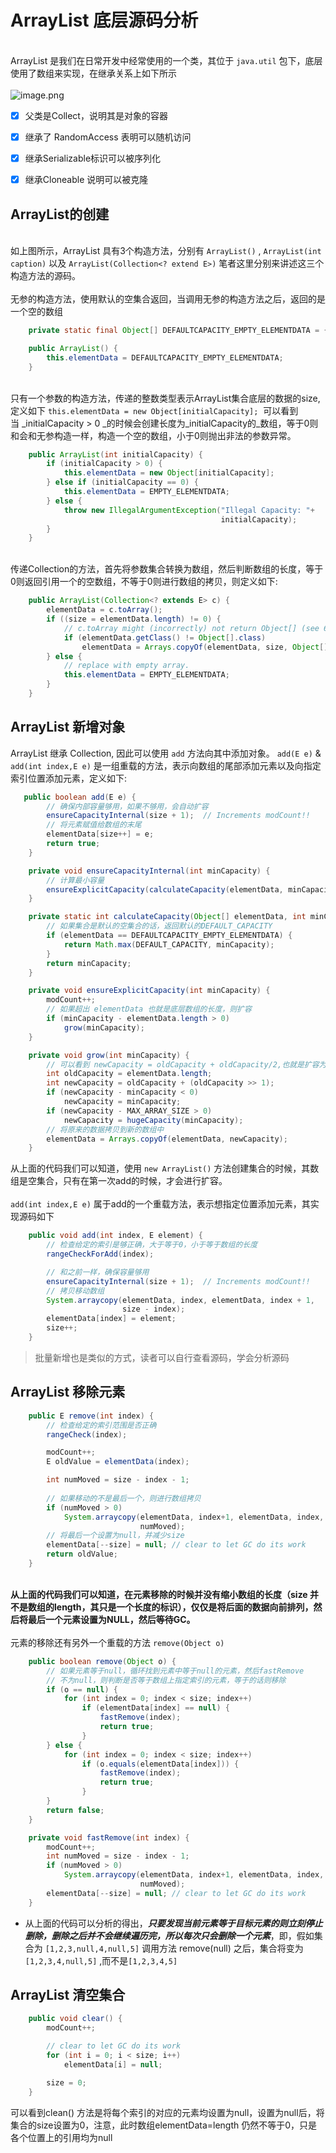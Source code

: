 # ArrayList 底层源码分析


<br />ArrayList 是我们在日常开发中经常使用的一个类，其位于 `java.util` 包下，底层使用了数组来实现，在继承关系上如下所示<br />
<br />![image.png](https://cdn.nlark.com/yuque/0/2020/png/437981/1588864285201-69eabbda-b6d7-45fb-9d5d-307c527a6c9c.png)

- [x] 父类是Collect，说明其是对象的容器
- [x] 继承了 RandomAccess 表明可以随机访问
- [x] 继承Serializable标识可以被序列化
- [x] 继承Cloneable 说明可以被克隆



<a name="kUcEJ"></a>
## ArrayList的创建

<br />如上图所示，ArrayList 具有3个构造方法，分别有 `ArrayList()` , `ArrayList(int caption)` 以及 `ArrayList(Collection<? extend E>)` 笔者这里分别来讲述这三个构造方法的源码。<br />
<br />无参的构造方法，使用默认的空集合返回，当调用无参的构造方法之后，返回的是一个空的数组
```java
    private static final Object[] DEFAULTCAPACITY_EMPTY_ELEMENTDATA = {};

    public ArrayList() {
        this.elementData = DEFAULTCAPACITY_EMPTY_ELEMENTDATA;
    }
```

<br />只有一个参数的构造方法，传递的整数类型表示ArrayList集合底层的数据的size,定义如下 `this.elementData = new Object[initialCapacity];`  可以看到当 _initialCapacity > 0 _的时候会创建长度为_initialCapacity的_数组，等于0则和会和无参构造一样，构造一个空的数组，小于0则抛出非法的参数异常。
```java
    public ArrayList(int initialCapacity) {
        if (initialCapacity > 0) {
            this.elementData = new Object[initialCapacity];
        } else if (initialCapacity == 0) {
            this.elementData = EMPTY_ELEMENTDATA;
        } else {
            throw new IllegalArgumentException("Illegal Capacity: "+
                                               initialCapacity);
        }
    }
```

<br />传递Collection的方法，首先将参数集合转换为数组，然后判断数组的长度，等于0则返回引用一个的空数组，不等于0则进行数组的拷贝，则定义如下:
```java
    public ArrayList(Collection<? extends E> c) {
        elementData = c.toArray();
        if ((size = elementData.length) != 0) {
            // c.toArray might (incorrectly) not return Object[] (see 6260652)
            if (elementData.getClass() != Object[].class)
                elementData = Arrays.copyOf(elementData, size, Object[].class);
        } else {
            // replace with empty array.
            this.elementData = EMPTY_ELEMENTDATA;
        }
    }
```


<a name="A0kgb"></a>
## ArrayList 新增对象
ArrayList 继承 Collection, 因此可以使用 `add` 方法向其中添加对象。 `add(E e)` & `add(int index,E e)` 是一组重载的方法，表示向数组的尾部添加元素以及向指定索引位置添加元素，定义如下:<br />

```java
   public boolean add(E e) {
        // 确保内部容量够用，如果不够用，会自动扩容
        ensureCapacityInternal(size + 1);  // Increments modCount!!
        // 将元素赋值给数组的末尾
        elementData[size++] = e;
        return true;
    }

    private void ensureCapacityInternal(int minCapacity) {
        // 计算最小容量
        ensureExplicitCapacity(calculateCapacity(elementData, minCapacity));
    }

    private static int calculateCapacity(Object[] elementData, int minCapacity) {
        // 如果集合是默认的空集合的话，返回默认的DEFAULT_CAPACITY
        if (elementData == DEFAULTCAPACITY_EMPTY_ELEMENTDATA) {
            return Math.max(DEFAULT_CAPACITY, minCapacity);
        }
        return minCapacity;
    }

    private void ensureExplicitCapacity(int minCapacity) {
        modCount++;
        // 如果超出 elementData 也就是底层数组的长度，则扩容
        if (minCapacity - elementData.length > 0)
            grow(minCapacity);
    }

    private void grow(int minCapacity) {
        // 可以看到 newCapacity = oldCapacity + oldCapacity/2,也就是扩容为原来的1.5倍
        int oldCapacity = elementData.length;
        int newCapacity = oldCapacity + (oldCapacity >> 1);
        if (newCapacity - minCapacity < 0)
            newCapacity = minCapacity;
        if (newCapacity - MAX_ARRAY_SIZE > 0)
            newCapacity = hugeCapacity(minCapacity);
        // 将原来的数据拷贝到新的数组中
        elementData = Arrays.copyOf(elementData, newCapacity);
    }
```
从上面的代码我们可以知道，使用 `new ArrayList()` 方法创建集合的时候，其数组是空集合，只有在第一次add的时候，才会进行扩容。<br />
<br />`add(int index,E e)` 属于add的一个重载方法，表示想指定位置添加元素，其实现源码如下<br />

```java
    public void add(int index, E element) {
        // 检查给定的索引是够正确，大于等于0，小于等于数组的长度
        rangeCheckForAdd(index);

       	// 和之前一样，确保容量够用
        ensureCapacityInternal(size + 1);  // Increments modCount!!
        // 拷贝移动数组
        System.arraycopy(elementData, index, elementData, index + 1,
                         size - index);
        elementData[index] = element;
        size++;
    }
```


> 批量新增也是类似的方式，读者可以自行查看源码，学会分析源码



<a name="ipJiJ"></a>
## ArrayList 移除元素


```java
    public E remove(int index) {
        // 检查给定的索引范围是否正确
        rangeCheck(index);

        modCount++;
        E oldValue = elementData(index);

        int numMoved = size - index - 1;
        
        // 如果移动的不是最后一个，则进行数组拷贝
        if (numMoved > 0)
            System.arraycopy(elementData, index+1, elementData, index,
                             numMoved);
        // 将最后一个设置为null，并减少size
        elementData[--size] = null; // clear to let GC do its work
        return oldValue;
    }
```

<br />**从上面的代码我们可以知道，在元素移除的时候并没有缩小数组的长度（size 并不是数组的length，其只是一个长度的标识），仅仅是将后面的数据向前排列，然后将最后一个元素设置为NULL，然后等待GC。**<br />
<br />元素的移除还有另外一个重载的方法 `remove(Object o)` <br />

```java
    public boolean remove(Object o) {
        // 如果元素等于null，循环找到元素中等于null的元素，然后fastRemove
        // 不为null，则判断是否等于数组上指定索引的元素，等于的话则移除
        if (o == null) {
            for (int index = 0; index < size; index++)
                if (elementData[index] == null) {
                    fastRemove(index);
                    return true;
                }
        } else {
            for (int index = 0; index < size; index++)
                if (o.equals(elementData[index])) {
                    fastRemove(index);
                    return true;
                }
        }
        return false;
    }

    private void fastRemove(int index) {
        modCount++;
        int numMoved = size - index - 1;
        if (numMoved > 0)
            System.arraycopy(elementData, index+1, elementData, index,
                             numMoved);
        elementData[--size] = null; // clear to let GC do its work
    }
```


- 从上面的代码可以分析的得出，_**只要发现当前元素等于目标元素的则立刻停止删除，删除之后并不会继续遍历完，所以每次只会删除一个元素**_，即，假如集合为 `[1,2,3,null,4,null,5]` 调用方法 remove(null) 之后，集合将变为 `[1,2,3,4,null,5]` ,而不是`[1,2,3,4,5]`



<a name="Y2nCk"></a>
## ArrayList 清空集合


```java
    public void clear() {
        modCount++;

        // clear to let GC do its work
        for (int i = 0; i < size; i++)
            elementData[i] = null;

        size = 0;
    }
```
可以看到clean() 方法是将每个索引的对应的元素均设置为null，设置为null后，将集合的size设置为0，注意，此时数组elementData=length 仍然不等于0，只是各个位置上的引用均为null
